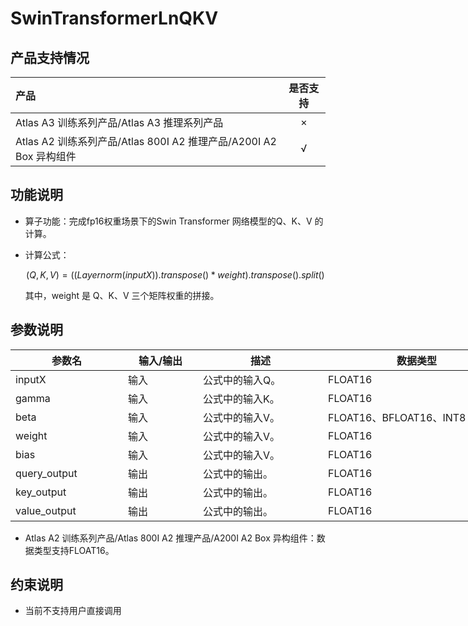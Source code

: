 # SwinTransformerLnQKV



## 产品支持情况

| 产品                                                         | 是否支持 |
| :----------------------------------------------------------- | :------: |
| <term>Atlas A3 训练系列产品/Atlas A3 推理系列产品</term>     |    ×     |
| <term>Atlas A2 训练系列产品/Atlas 800I A2 推理产品/A200I A2 Box 异构组件</term> |    √     |

## 功能说明

- 算子功能：完成fp16权重场景下的Swin Transformer 网络模型的Q、K、V 的计算。

- 计算公式：

    $$
    (Q,K,V)=((Layernorm(inputX)).transpose() * weight).transpose().split()
    $$  

  其中，weight 是 Q、K、V 三个矩阵权重的拼接。
## 参数说明

<table style="undefined;table-layout: fixed; width: 900px"><colgroup>
<col style="width: 180px">
<col style="width: 120px">
<col style="width: 200px">
<col style="width: 300px">
<col style="width: 100px">
</colgroup>
<thead>
  <tr>
    <th>参数名</th>
    <th>输入/输出</th>
    <th>描述</th>
    <th>数据类型</th>
    <th>数据格式</th>
  </tr></thead>
<tbody>
  <tr>
    <td>inputX</td>
    <td>输入</td>
    <td>公式中的输入Q。</td>
    <td>FLOAT16</td>
    <td>ND</td>
  </tr>
  <tr>
    <td>gamma</td>
    <td>输入</td>
    <td>公式中的输入K。</td>
    <td>FLOAT16</td>
    <td>ND</td>
  </tr>
  <tr>
    <td>beta</td>
    <td>输入</td>
    <td>公式中的输入V。</td>
    <td>FLOAT16、BFLOAT16、INT8</td>
    <td>ND</td>
  </tr>
  <tr>
    <td>weight</td>
    <td>输入</td>
    <td>公式中的输入V。</td>
    <td>FLOAT16</td>
    <td>ND</td>
  </tr>
  <tr>
    <td>bias</td>
    <td>输入</td>
    <td>公式中的输入V。</td>
    <td>FLOAT16</td>
    <td>ND</td>
  </tr> 
  <tr>
    <td>query_output</td>
    <td>输出</td>
    <td>公式中的输出。</td>
    <td>FLOAT16</td>
    <td>ND</td>
  </tr>
  <tr>
    <td>key_output</td>
    <td>输出</td>
    <td>公式中的输出。</td>
    <td>FLOAT16</td>
    <td>ND</td>
  </tr>
  <tr>
    <td>value_output</td>
    <td>输出</td>
    <td>公式中的输出。</td>
    <td>FLOAT16</td>
    <td>ND</td>
  </tr> 
</tbody>
</table>

- Atlas A2 训练系列产品/Atlas 800I A2 推理产品/A200I A2 Box 异构组件：数据类型支持FLOAT16。

## 约束说明
- 当前不支持用户直接调用

